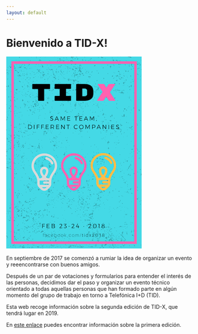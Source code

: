 ```yaml
---
layout: default
---
```


# Bienvenido a TID-X!

![Tid-X](images/tidx.png)

En septiembre de 2017 se comenzó a rumiar la idea de organizar un evento y reeencontrarse con buenos amigos.

Después de un par de votaciones y formularios para entender el interés de las personas, decidimos dar el paso y organizar un evento técnico orientado a todas aquellas personas que han formado parte en algún momento del grupo de trabajo en torno a Telefónica I+D (TID).

Esta web recoge información sobre la segunda edición de TID-X, que tendrá lugar en 2019.

En [este enlace](2018) puedes encontrar información sobre la primera edición.

